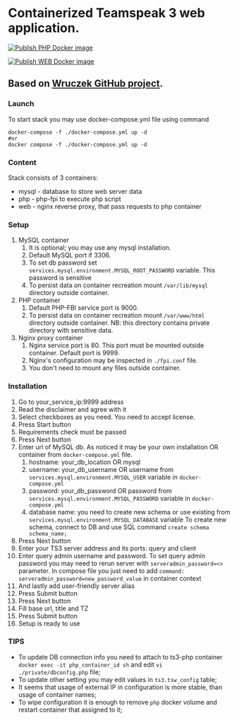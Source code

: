 # Containerized Teamspeak 3 web application.

[![Publish PHP Docker image](https://github.com/ChSergeiG/ts3-web/actions/workflows/docker-publish-php.yml/badge.svg?branch=main)](https://github.com/ChSergeiG/ts3-web/actions/workflows/docker-publish-php.yml)

[![Publish WEB Docker image](https://github.com/ChSergeiG/ts3-web/actions/workflows/docker-publish-web.yml/badge.svg?branch=main)](https://github.com/ChSergeiG/ts3-web/actions/workflows/docker-publish-web.yml)

## Based on [Wruczek GitHub project](https://github.com/Wruczek/ts-website).

### Launch

To start stack you may use docker-compose.yml file using command
```shell
docker-compose -f ./docker-compose.yml up -d
#or
docker compose -f ./docker-compose.yml up -d
```

### Content
Stack consists of 3 containers:
* mysql - database to store web server data
* php - php-fpi to execute php script
* web - nginx reverse proxy, that pass requests to php container

### Setup
1) MySQL container
   1) It is optional; you may use any mysql installation.
   2) Default MySQL port if 3306.
   3) To set db password set `services.mysql.environment.MYSQL_ROOT_PASSWORD` variable. This password is sensitive
   4) To persist data on container recreation mount `/var/lib/mysql` directory outside container.
2) PHP container
   1) Default PHP-FBI service port is 9000.
   2) To persist data on container recreation mount `/var/www/html` directory outside container. NB: this directory contains private directory with sensitive data.
3) Nginx proxy container
   1) Nginx service port is 80. This port must be mounted outside container. Default port is 9999.
   2) Nginx's configuration may be inspected in `./fpi.conf` file.
   3) You don't need to mount any files outside container. 

### Installation
1) Go to your_service_ip:9999 address
2) Read the disclaimer and agree with it
3) Select checkboxes as you need. You need to accept license.
4) Press Start button
5) Requirements check must be passed
6) Press Next button
7) Enter url of MySQL db. As noticed it may be your own installation OR container from `docker-compose.yml` file.
   1) hostname: your_db_location OR mysql
   2) username: your_db_username OR username from `services.mysql.environment.MYSQL_USER` variable in `docker-compose.yml`
   3) password: your_db_password OR password from `services.mysql.environment.MYSQL_PASSWORD` variable in `docker-compose.yml`
   4) database name: you need to create new schema or use existing from `services.mysql.environment.MYSQL_DATABASE` variable
      To create new schema, connect to DB and use SQL command `create schema schema_name;`
8) Press Next button
9) Enter your TS3 server address and its ports: query and client
10) Enter query admin username and password. To set query admin password you may need to rerun server with `serveradmin_password=<>` parameter. In compose file you just need to add `command: serveradmin_password=new_password_value` in container context
11) And lastly add user-friendly server alias
12) Press Submit button
13) Press Next button
14) Fill base url, title and TZ
15) Press Submit button
16) Setup is ready to use

### TIPS
- To update DB connection info you need to attach to ts3-php container `docker exec -it php_container_id sh` and edit `vi ./private/dbconfig.php` file;
- To update other setting you may edit values in `ts3.tsw_config` table;
- It seems that usage of external IP in configuration is more stable, than usage of container names;
- To wipe configuration it is enough to remove `php` docker volume and restart container that assigned to it; 

